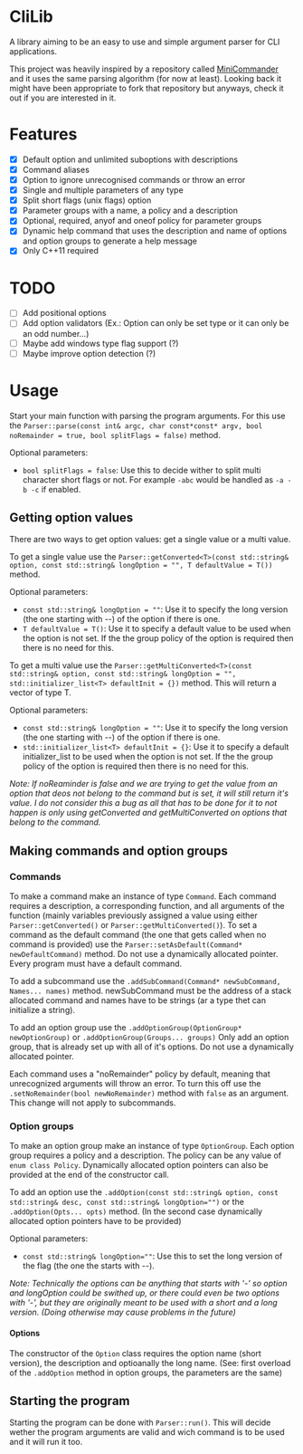 # CliLib
A library aiming to be an easy to use and simple argument parser for CLI applications.

This project was heavily inspired by a repository called [MiniCommander](https://github.com/MichaelGrupp/MiniCommander) and it uses the same parsing algorithm (for now at least). Looking back it might have been appropriate to fork that repository but anyways, check it out if you are interested in it.
# Features
 - [x] Default option and unlimited suboptions with descriptions
 - [x] Command aliases
 - [x] Option to ignore unrecognised commands or throw an error
 - [x] Single and multiple parameters of any type
 - [x] Split short flags (unix flags) option
 - [x] Parameter groups with a name, a policy and a description
 - [x] Optional, required, anyof and oneof policy for parameter groups
 - [x] Dynamic help command that uses the description and name of options and option groups to generate a help message
 - [x] Only C++11 required
# TODO
 - [ ] Add positional options
 - [ ] Add option validators (Ex.: Option can only be set type or it can only be an odd number...)
 - [ ] Maybe add windows type flag support (?)
 - [ ] Maybe improve option detection (?)
# Usage
Start your main function with parsing the program arguments. For this use the `Parser::parse(const int& argc, char const*const* argv, bool noRemainder = true, bool splitFlags = false)` method.

Optional parameters:
 - `bool splitFlags = false`: Use this to decide wither to split multi character short flags or not. For example `-abc` would be handled as `-a -b -c` if enabled.

## Getting option values
There are two ways to get option values: get a single value or a multi value.

To get a single value use the `Parser::getConverted<T>(const std::string& option, const std::string& longOption = "", T defaultValue = T())` method.

Optional parameters:
 - `const std::string& longOption = ""`: Use it to specify the long version (the one starting with --) of the option if there is one.
 - `T defaultValue = T()`: Use it to specify a default value to be used when the option is not set. If the the group policy of the option is required then there is no need for this.

To get a multi value use the `Parser::getMultiConverted<T>(const std::string& option, const std::string& longOption = "", std::initializer_list<T> defaultInit = {})` method. This will return a vector of type T.

Optional parameters:
 - `const std::string& longOption = ""`: Use it to specify the long version (the one starting with --) of the option if there is one.
 - `std::initializer_list<T> defaultInit = {}`: Use it to specify a default initializer_list to be used when the option is not set. If the the group policy of the option is required then there is no need for this.

*Note: If noReaminder is false and we are trying to get the value from an option that deos not belong to the command but is set, it will still return it's value. I do not consider this a bug as all that has to be done for it to not happen is only using getConverted and getMultiConverted on options that belong to the command.*
## Making commands and option groups
### Commands
To make a command make an instance of type `Command`. Each command requires a description, a corresponding function, and all arguments of the function (mainly variables previously assigned a value using either `Parser::getConverted()` or `Parser::getMultiConverted()`). To set a command as the default command (the one that gets called when no command is provided) use the `Parser::setAsDefault(Command* newDefaultCommand)` method. Do not use a dynamically allocated pointer. Every program must have a default command.

To add a subcommand use the `.addSubCommand(Command* newSubCommand, Names... names)` method. newSubCommand must be the address of a stack allocated command and names have to be strings (ar a type thet can initialize a string).

To add an option group use the `.addOptionGroup(OptionGroup* newOptionGroup)` or `.addOptionGroup(Groups... groups)` Only add an option group, that is already set up with all of it's options. Do not use a dynamically allocated pointer.

Each command uses a "noRemainder" policy by default, meaning that unrecognized arguments will throw an error. To turn this off use the `.setNoRemainder(bool newNoRemainder)` method with `false` as an argument. This change will not apply to subcommands. 

### Option groups

To make an option group make an instance of type `OptionGroup`. Each option group requires a policy and a description. The policy can be any value of `enum class Policy`. Dynamically allocated option pointers can also be provided at the end of the constructor call.

To add an option use the `.addOption(const std::string& option, const std::string& desc, const std::string& longOption="")` or the `.addOption(Opts... opts)` method. (In the second case dynamically allocated option pointers have to be provided)

Optional parameters:
 - `const std::string& longOption=""`: Use this to set the long version of the flag (the one the starts with --).
   
*Note: Technically the options can be anything that starts with '-' so option and longOption could be swithed up, or there could even be two options with '-', but they are originally meant to be used with a short and a long version. (Doing otherwise may cause problems in the future)*
#### Options
The constructor of the `Option` class requires the option name (short version), the description and optioanally the long name. (See: first overload of the `.addOption` method in option groups, the parameters are the same)
## Starting the program
Starting the program can be done with `Parser::run()`. This will decide wether the program arguments are valid and wich command is to be used and it will run it too.